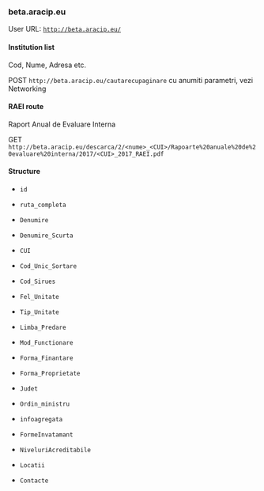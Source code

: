 ### beta.aracip.eu

User URL: [`http://beta.aracip.eu/`](http://beta.aracip.eu/)

#### Institution list

Cod, Nume, Adresa etc.

POST `http://beta.aracip.eu/cautarecupaginare`
cu anumiti parametri, vezi Networking

#### RAEI route

Raport Anual de Evaluare Interna

GET `http://beta.aracip.eu/descarca/2/<nume>_<CUI>/Rapoarte%20anuale%20de%20evaluare%20interna/2017/<CUI>_2017_RAEI.pdf`

#### Structure

- `id`

- `ruta_completa`

- `Denumire`

- `Denumire_Scurta`

- `CUI`

- `Cod_Unic_Sortare`

- `Cod_Sirues`

- `Fel_Unitate`

- `Tip_Unitate`

- `Limba_Predare`

- `Mod_Functionare`

- `Forma_Finantare`

- `Forma_Proprietate`

- `Judet`

- `Ordin_ministru`

- `infoagregata`

- `FormeInvatamant`

- `NiveluriAcreditabile`

- `Locatii`

- `Contacte`
